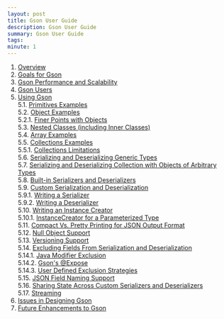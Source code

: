 ```yaml
---
layout: post
title: Gson User Guide
description: Gson User Guide
summary: Gson User Guide
tags: 
minute: 1
---
```

1. [Overview](https://sites.google.com/site/gson/gson-user-guide#TOC-Overview)    
2. [Goals for Gson](https://sites.google.com/site/gson/gson-user-guide#TOC-Goals-for-Gson)    
3. [Gson Performance and Scalability](https://sites.google.com/site/gson/gson-user-guide#TOC-Gson-Performance-and-Scalability)    
4. [Gson Users](https://sites.google.com/site/gson/gson-user-guide#TOC-Gson-Users)    
5. [Using Gson](https://sites.google.com/site/gson/gson-user-guide#TOC-Using-Gson)    
    5.1. [Primitives Examples](https://sites.google.com/site/gson/gson-user-guide#TOC-Primitives-Examples)    
    5.2. [Object Examples](https://sites.google.com/site/gson/gson-user-guide#TOC-Object-Examples)    
        5.2.1. [Finer Points with Objects](https://sites.google.com/site/gson/gson-user-guide#TOC-Finer-Points-with-Objects)    
    5.3. [Nested Classes (including Inner Classes)](https://sites.google.com/site/gson/gson-user-guide#TOC-Nested-Classes-including-Inner-Classes-)    
    5.4. [Array Examples](https://sites.google.com/site/gson/gson-user-guide#TOC-Array-Examples)    
    5.5. [Collections Examples](https://sites.google.com/site/gson/gson-user-guide#TOC-Collections-Examples)    
        5.5.1. [Collections Limitations](https://sites.google.com/site/gson/gson-user-guide#TOC-Collections-Limitations)    
    5.6. [Serializing and Deserializing Generic Types](https://sites.google.com/site/gson/gson-user-guide#TOC-Serializing-and-Deserializing-Generic-Types)    
    5.7. [Serializing and Deserializing Collection with Objects of Arbitrary Types](https://sites.google.com/site/gson/gson-user-guide#TOC-Serializing-and-Deserializing-Collection-with-Objects-of-Arbitrary-Types)    
    5.8. [Built-in Serializers and Deserializers](https://sites.google.com/site/gson/gson-user-guide#TOC-Built-in-Serializers-and-Deserializers)    
    5.9. [Custom Serialization and Deserialization](https://sites.google.com/site/gson/gson-user-guide#TOC-Custom-Serialization-and-Deserialization)    
        5.9.1. [Writing a Serializer](https://sites.google.com/site/gson/gson-user-guide#TOC-Writing-a-Serializer)    
        5.9.2. [Writing a Deserializer](https://sites.google.com/site/gson/gson-user-guide#TOC-Writing-a-Deserializer)    
    5.10. [Writing an Instance Creator](https://sites.google.com/site/gson/gson-user-guide#TOC-Writing-an-Instance-Creator)    
        5.10.1. [InstanceCreator for a Parameterized Type](https://sites.google.com/site/gson/gson-user-guide#TOC-InstanceCreator-for-a-Parameterized-Type)    
    5.11. [Compact Vs. Pretty Printing for JSON Output Format](https://sites.google.com/site/gson/gson-user-guide#TOC-Compact-Vs.-Pretty-Printing-for-JSON-Output-Format)    
    5.12. [Null Object Support](https://sites.google.com/site/gson/gson-user-guide#TOC-Null-Object-Support)    
    5.13. [Versioning Support](https://sites.google.com/site/gson/gson-user-guide#TOC-Versioning-Support)    
    5.14. [Excluding Fields From Serialization and Deserialization](https://sites.google.com/site/gson/gson-user-guide#TOC-Excluding-Fields-From-Serialization-and-Deserialization)    
        5.14.1. [Java Modifier Exclusion](https://sites.google.com/site/gson/gson-user-guide#TOC-Java-Modifier-Exclusion)    
        5.14.2. [Gson's @Expose](https://sites.google.com/site/gson/gson-user-guide#TOC-Gson-s-Expose)    
        5.14.3. [User Defined Exclusion Strategies](https://sites.google.com/site/gson/gson-user-guide#TOC-User-Defined-Exclusion-Strategies)    
    5.15. [JSON Field Naming Support](https://sites.google.com/site/gson/gson-user-guide#TOC-JSON-Field-Naming-Support)    
    5.16. [Sharing State Across Custom Serializers and Deserializers](https://sites.google.com/site/gson/gson-user-guide#TOC-Sharing-State-Across-Custom-Serializers-and-Deserializers)    
    5.17. [Streaming](https://sites.google.com/site/gson/gson-user-guide#TOC-Streaming)    
6. [Issues in Designing Gson](https://sites.google.com/site/gson/gson-user-guide#TOC-Issues-in-Designing-Gson)    
7. [Future Enhancements to Gson](https://sites.google.com/site/gson/gson-user-guide#TOC-Future-Enhancements-to-Gson)    